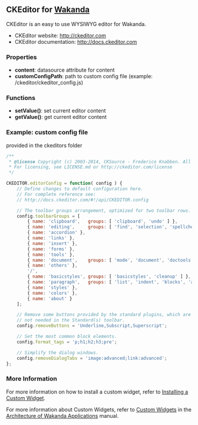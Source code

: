 ## CKEditor for [Wakanda](http://wakanda.org)

CKEditor is an easy to use WYSIWYG editor for Wakanda.

* CKEditor website: http://ckeditor.com
* CKEditor documentation: http://docs.ckeditor.com

### Properties
* __content__: datasource attribute for content
* __customConfigPath__: path to custom config file (example: /ckeditor/ckeditor_config.js)

### Functions
* __setValue()__: set current editor content
* __getValue()__: get current editor content

### Example: custom config file
provided in the ckeditors folder
```javascript
/**
 * @license Copyright (c) 2003-2014, CKSource - Frederico Knabben. All rights reserved.
 * For licensing, see LICENSE.md or http://ckeditor.com/license
 */

CKEDITOR.editorConfig = function( config ) {
	// Define changes to default configuration here.
	// For complete reference see:
	// http://docs.ckeditor.com/#!/api/CKEDITOR.config

	// The toolbar groups arrangement, optimized for two toolbar rows.
	config.toolbarGroups = [
		{ name: 'clipboard',   groups: [ 'clipboard', 'undo' ] },
		{ name: 'editing',     groups: [ 'find', 'selection', 'spellchecker' ] },
		{ name: 'accordion' },
		{ name: 'links' },
		{ name: 'insert' },
		{ name: 'forms' },
		{ name: 'tools' },
		{ name: 'document',	   groups: [ 'mode', 'document', 'doctools' ] },
		{ name: 'others' },
		'/',
		{ name: 'basicstyles', groups: [ 'basicstyles', 'cleanup' ] },
		{ name: 'paragraph',   groups: [ 'list', 'indent', 'blocks', 'align', 'bidi' ] },
		{ name: 'styles' },
		{ name: 'colors' },
		{ name: 'about' }
	];

	// Remove some buttons provided by the standard plugins, which are
	// not needed in the Standard(s) toolbar.
	config.removeButtons = 'Underline,Subscript,Superscript';

	// Set the most common block elements.
	config.format_tags = 'p;h1;h2;h3;pre';

	// Simplify the dialog windows.
	config.removeDialogTabs = 'image:advanced;link:advanced';
};
```

### More Information
For more information on how to install a custom widget, refer to [Installing a Custom Widget](http://doc.wakanda.org/WakandaStudio0/help/Title/en/page3869.html#1027761).

For more information about Custom Widgets, refer to [Custom Widgets](http://doc.wakanda.org/Wakanda0.v5/help/Title/en/page3863.html "Custom Widgets") in the [Architecture of Wakanda Applications](http://doc.wakanda.org/Wakanda0.v5/help/Title/en/page3844.html "Architecture of Wakanda Applications") manual.
